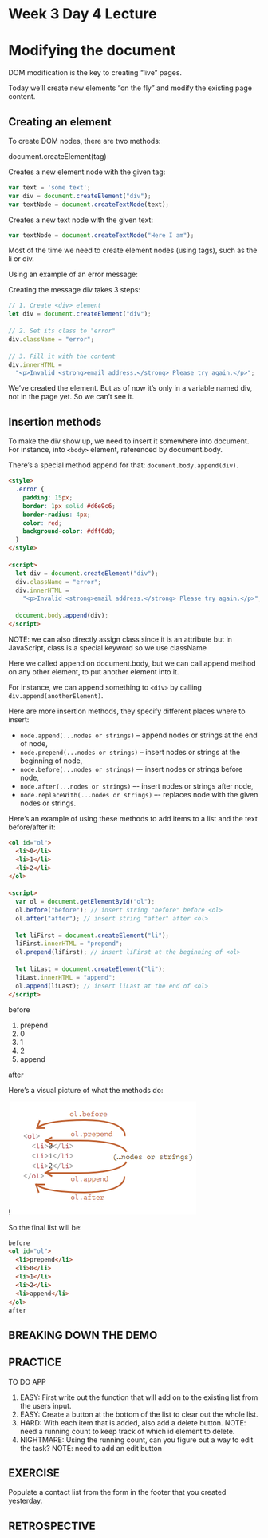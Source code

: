 # Week 3 Day 4 Lecture

# Modifying the document

DOM modification is the key to creating “live” pages.

Today we’ll create new elements “on the fly” and modify the existing page content.

## Creating an element

To create DOM nodes, there are two methods:

document.createElement(tag)

Creates a new element node with the given tag:

```js
var text = 'some text';
var div = document.createElement("div");
var textNode = document.createTextNode(text);
```

Creates a new text node with the given text:

```js
var textNode = document.createTextNode("Here I am");
```

Most of the time we need to create element nodes (using tags), such as the li or div.

Using an example of an error message:

Creating the message div takes 3 steps:

```js
// 1. Create <div> element
let div = document.createElement("div");

// 2. Set its class to "error"
div.className = "error";

// 3. Fill it with the content
div.innerHTML =
  "<p>Invalid <strong>email address.</strong> Please try again.</p>";
```

We’ve created the element. But as of now it’s only in a variable named div, not in the page yet. So we can’t see it.

## Insertion methods

To make the div show up, we need to insert it somewhere into document. For instance, into `<body>` element, referenced by document.body.

There’s a special method append for that:
`document.body.append(div)`.

```html
<style>
  .error {
    padding: 15px;
    border: 1px solid #d6e9c6;
    border-radius: 4px;
    color: red;
    background-color: #dff0d8;
  }
</style>

<script>
  let div = document.createElement("div");
  div.className = "error";
  div.innerHTML =
    "<p>Invalid <strong>email address.</strong> Please try again.</p>";

  document.body.append(div);
</script>
```

NOTE: we can also directly assign class since it is an attribute but in JavaScript, class is a special keyword so we use className

Here we called append on document.body, but we can call append method on any other element, to put another element into it.

For instance, we can append something to `<div>` by calling `div.append(anotherElement)`.

Here are more insertion methods, they specify different places where to insert:

- `node.append(...nodes or strings)` – append nodes or strings at the end of node,
- `node.prepend(...nodes or strings)` – insert nodes or strings at the beginning of node,
- `node.before(...nodes or strings)` –- insert nodes or strings before node,
- `node.after(...nodes or strings)` –- insert nodes or strings after node,
- `node.replaceWith(...nodes or strings)` –- replaces node with the given nodes or strings.

Here’s an example of using these methods to add items to a list and the text before/after it:

```html
<ol id="ol">
  <li>0</li>
  <li>1</li>
  <li>2</li>
</ol>

<script>
  var ol = document.getElementById("ol");
  ol.before("before"); // insert string "before" before <ol>
  ol.after("after"); // insert string "after" after <ol>

  let liFirst = document.createElement("li");
  liFirst.innerHTML = "prepend";
  ol.prepend(liFirst); // insert liFirst at the beginning of <ol>

  let liLast = document.createElement("li");
  liLast.innerHTML = "append";
  ol.append(liLast); // insert liLast at the end of <ol>
</script>
```

before

<ol id="ol">
  <li>prepend</li>
  <li>0</li>
  <li>1</li>
  <li>2</li>
  <li>append</li>
</ol>
after

Here’s a visual picture of what the methods do:

!![Visual](Untitled.png)

So the final list will be:

```html
before
<ol id="ol">
  <li>prepend</li>
  <li>0</li>
  <li>1</li>
  <li>2</li>
  <li>append</li>
</ol>
after
```

## BREAKING DOWN THE DEMO

## PRACTICE

TO DO APP

1. EASY: First write out the function that will add on to the existing list from the users input.
2. EASY: Create a button at the bottom of the list to clear out the whole list.
3. HARD: With each item that is added, also add a delete button. NOTE: need a running count to keep track of which id element to delete.
4. NIGHTMARE: Using the running count, can you figure out a way to edit the task? NOTE: need to add an edit button

## EXERCISE

Populate a contact list from the form in the footer that you created yesterday.

## RETROSPECTIVE
